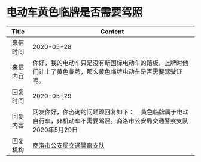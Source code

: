 # <a href="http://www.shangluo.gov.cn/zmhd/ldxxxx.jsp?urltype=leadermail.LeaderMailContentUrl&wbtreeid=1112&leadermailid=5921">电动车黄色临牌是否需要驾照</a>
| Title |                               Content                                |
|:-----:|----------------------------------------------------------------------|
| 来信时间  | 2020-05-28                                                           |
| 来信内容  | 你好，我的电动车只是没有新国标电动车的踏板，上牌时他们让上了黄色临牌，那么黄色临牌电动车是否需要驾驶证呢。                |
| 回复时间  | 2020-05-29                                                           |
| 回复内容  | 网友你好，你咨询的问题现回复如下：    黄色临牌属于电动自行车，非机动车不需要驾照。商洛市公安局交通警察支队2020年5月29日    |
| 回复机构  | <a href="../../categories/agencies/商洛市公安局交通警察支队.md">商洛市公安局交通警察支队</a> |